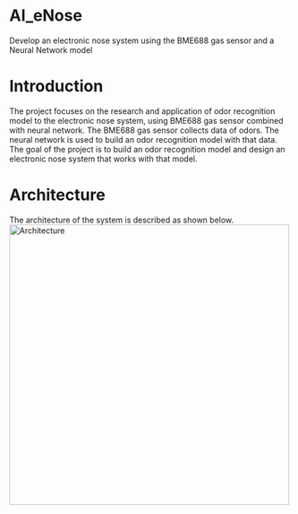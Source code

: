 # AI_eNose
Develop an electronic nose system using the BME688 gas sensor and a Neural Network model
# Introduction
The project focuses on the research and application of odor recognition model to the electronic nose system, using BME688 gas sensor combined with neural network. The BME688 gas sensor collects data of odors. The neural network is used to build an odor recognition model with that data. The goal of the project is to build an odor recognition model and design an electronic nose system that works with that model.
# Architecture
The architecture of the system is described as shown below.
<img src="https://github.com/AnhCong0911/AI_eNose/blob/develop/images/DATN-Concat%20of%20Architecture.png" alt="Architecture" width="500" />  

